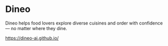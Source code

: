 # Dineo
Dineo helps food lovers explore diverse cuisines and order with confidence — no matter where they dine.

https://dineo-ai.github.io/
